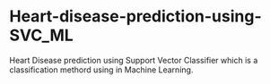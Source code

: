 # Heart-disease-prediction-using-SVC_ML
Heart Disease prediction using Support Vector Classifier which is a classification methord using in Machine Learning.
